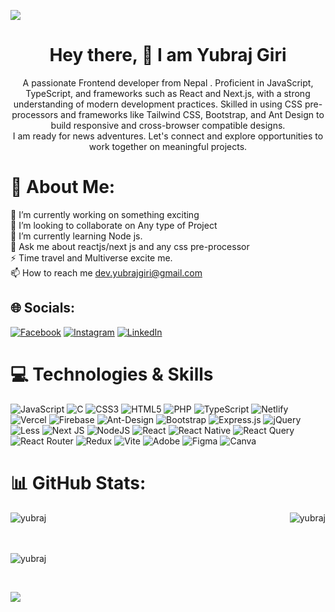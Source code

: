 ﻿[![](https://visitcount.itsvg.in/api?id=yubrajgiri05&icon=5&color=5)](https://visitcount.itsvg.in)
<br>
<h1 align="center">Hey there, 👋 I am Yubraj Giri</h1>
<p align="center">A passionate Frontend developer from Nepal . Proficient in JavaScript, TypeScript, and frameworks such as React and Next.js, with a strong understanding of modern development practices. Skilled in using CSS pre-processors and frameworks like Tailwind CSS, Bootstrap, and Ant Design to build responsive and cross-browser compatible designs. <br> I am ready for news adventures. Let's connect and explore opportunities to work together on meaningful projects.</p>



# 💫 About Me:
🔭 I’m currently working on something exciting<br>🤝 I’m looking to collaborate on Any type of Project <br>🌱 I’m currently learning Node js.<br>💬 Ask me about reactjs/next js and any css pre-processor<br>⚡ Time travel and Multiverse excite me. 
<br> 📫 How to reach me dev.yubrajgiri@gmail.com


## 🌐 Socials:
[![Facebook](https://img.shields.io/badge/Facebook-%231877F2.svg?logo=Facebook&logoColor=white)](https://facebook.com/https://www.facebook.com/yubrajgiri05/) [![Instagram](https://img.shields.io/badge/Instagram-%23E4405F.svg?logo=Instagram&logoColor=white)](https://instagram.com/https://www.instagram.com/yubrajgiri05/) [![LinkedIn](https://img.shields.io/badge/LinkedIn-%230077B5.svg?logo=linkedin&logoColor=white)](https://linkedin.com/in/https://www.linkedin.com/in/yubrajgiri05/) 

# 💻 Technologies & Skills

![JavaScript](https://img.shields.io/badge/javascript-%23323330.svg?style=flat&logo=javascript&logoColor=%23F7DF1E) ![C](https://img.shields.io/badge/c-%2300599C.svg?style=flat&logo=c&logoColor=white) ![CSS3](https://img.shields.io/badge/css3-%231572B6.svg?style=flat&logo=css3&logoColor=white) ![HTML5](https://img.shields.io/badge/html5-%23E34F26.svg?style=flat&logo=html5&logoColor=white) ![PHP](https://img.shields.io/badge/php-%23777BB4.svg?style=flat&logo=php&logoColor=white) ![TypeScript](https://img.shields.io/badge/typescript-%23007ACC.svg?style=flat&logo=typescript&logoColor=white) ![Netlify](https://img.shields.io/badge/netlify-%23000000.svg?style=flat&logo=netlify&logoColor=#00C7B7) ![Vercel](https://img.shields.io/badge/vercel-%23000000.svg?style=flat&logo=vercel&logoColor=white) ![Firebase](https://img.shields.io/badge/firebase-%23039BE5.svg?style=flat&logo=firebase) ![Ant-Design](https://img.shields.io/badge/-AntDesign-%230170FE?style=flat&logo=ant-design&logoColor=white) ![Bootstrap](https://img.shields.io/badge/bootstrap-%238511FA.svg?style=flat&logo=bootstrap&logoColor=white) ![Express.js](https://img.shields.io/badge/express.js-%23404d59.svg?style=flat&logo=express&logoColor=%2361DAFB) ![jQuery](https://img.shields.io/badge/jquery-%230769AD.svg?style=flat&logo=jquery&logoColor=white) ![Less](https://img.shields.io/badge/less-2B4C80?style=flat&logo=less&logoColor=white) ![Next JS](https://img.shields.io/badge/Next-black?style=flat&logo=next.js&logoColor=white) ![NodeJS](https://img.shields.io/badge/node.js-6DA55F?style=flat&logo=node.js&logoColor=white) ![React](https://img.shields.io/badge/react-%2320232a.svg?style=flat&logo=react&logoColor=%2361DAFB) ![React Native](https://img.shields.io/badge/react_native-%2320232a.svg?style=flat&logo=react&logoColor=%2361DAFB) ![React Query](https://img.shields.io/badge/-React%20Query-FF4154?style=flat&logo=react%20query&logoColor=white) ![React Router](https://img.shields.io/badge/React_Router-CA4245?style=flat&logo=react-router&logoColor=white) ![Redux](https://img.shields.io/badge/redux-%23593d88.svg?style=flat&logo=redux&logoColor=white) ![Vite](https://img.shields.io/badge/vite-%23646CFF.svg?style=flat&logo=vite&logoColor=white) ![Adobe](https://img.shields.io/badge/adobe-%23FF0000.svg?style=flat&logo=adobe&logoColor=white) ![Figma](https://img.shields.io/badge/figma-%23F24E1E.svg?style=flat&logo=figma&logoColor=white) ![Canva](https://img.shields.io/badge/Canva-%2300C4CC.svg?style=flat&logo=Canva&logoColor=white)
# 📊 GitHub Stats:
<p><img align="left" src="https://github-readme-stats.vercel.app/api?username=yubrajgiri05&theme=midnight-purple&hide_border=false&include_all_commits=true&count_private=true" alt="yubraj" /></p>
<p><img align="right" src="https://github-readme-stats.vercel.app/api/top-langs/?username=yubrajgiri05&theme=midnight-purple&hide_border=false&include_all_commits=true&count_private=true&layout=compact" alt="yubraj" /></p>
<br> <br> <br>


<!-- ![](https://github-readme-stats.vercel.app/api?username=yubrajgiri05&theme=midnight-purple&hide_border=false&include_all_commits=true&count_private=true)<br/> -->

<p><img align="center" src="https://github-readme-streak-stats.herokuapp.com/?user=yubrajgiri05&theme=midnight-purple&hide_border=false" alt="yubraj" /></p>
<br> 
<p><img align="center" src="https://github-contributor-stats.vercel.app/api?username=yubrajgiri05&limit=5&theme=blue_navy&combine_all_yearly_contributions=true" /></p>






